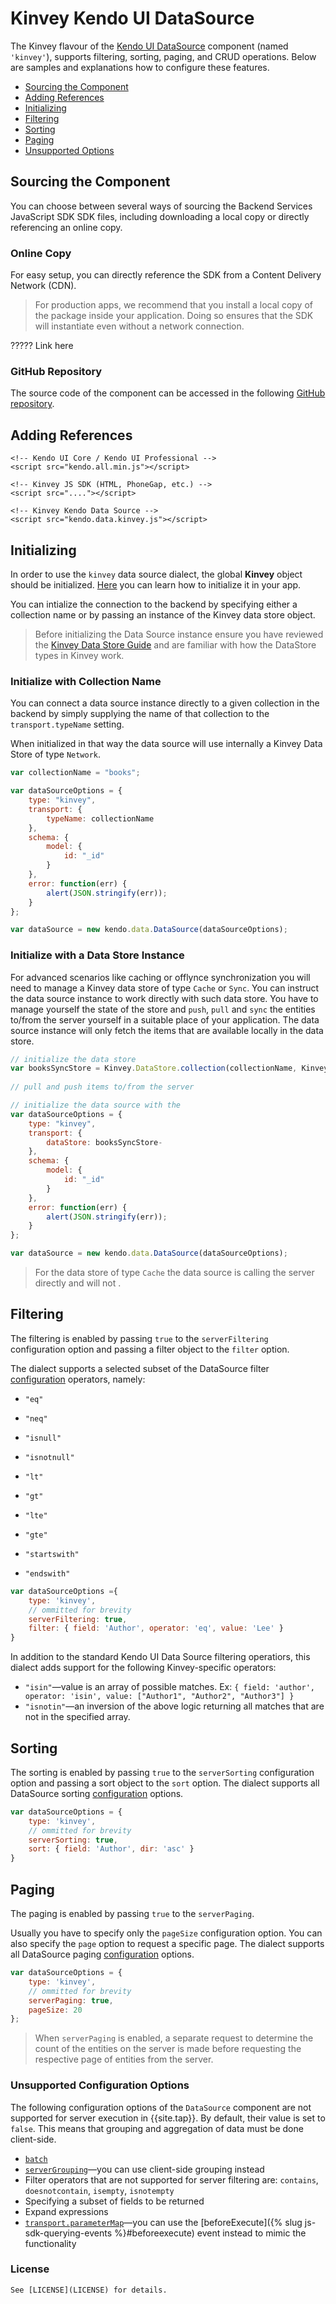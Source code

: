 # Kinvey Kendo UI DataSource

The Kinvey flavour of the [Kendo UI DataSource](http://docs.telerik.com/kendo-ui/api/framework/datasource) component (named `'kinvey'`), supports filtering, sorting, paging, and CRUD operations. Below are samples and explanations how to configure these features.

- [Sourcing the Component](#sourcing-the-component)
- [Adding References](#adding-references)
- [Initializing](#initializating)
- [Filtering](#filtering)
- [Sorting](#sorting)
- [Paging](#paging)
- [Unsupported Options](#unsupported-configuration-options) 

## Sourcing the Component

You can choose between several ways of sourcing the Backend Services JavaScript SDK SDK files, including downloading a local copy or directly referencing an online copy.

### Online Copy

For easy setup, you can directly reference the SDK from a Content Delivery Network (CDN).

> For production apps, we recommend that you install a local copy of the package inside your application. Doing so ensures that the SDK will instantiate even without a network connection.

????? Link here

### GitHub Repository

The source code of the component can be accessed in the following [GitHub repository](https://github.com/Kinvey/kinvey-kendo-data-source).

## Adding References

```
<!-- Kendo UI Core / Kendo UI Professional -->
<script src="kendo.all.min.js"></script>

<!-- Kinvey JS SDK (HTML, PhoneGap, etc.) -->
<script src="...."></script>

<!-- Kinvey Kendo Data Source -->
<script src="kendo.data.kinvey.js"></script>
```

## Initializing

In order to use the `kinvey` data source dialect, the global **Kinvey** object should be initialized. [Here](https://devcenter.kinvey.com/phonegap/guides/getting-started) you can learn how to initialize it in your app. 

You can intialize the connection to the backend by specifying either a collection name or by passing an instance of the Kinvey data store object.

> Before initializing the Data Source instance ensure you have reviewed the [Kinvey Data Store Guide](https://devcenter.kinvey.com/phonegap/guides/datastore)  and are familiar with how the DataStore types in Kinvey work.

### Initialize with Collection Name

You can connect a data source instance directly to a given collection in the backend by simply supplying the name of that collection to the `transport.typeName` setting. 

When initialized in that way the data source will use internally a Kinvey Data Store of type `Network`. 

```javascript
var collectionName = "books";

var dataSourceOptions = {
    type: "kinvey",
    transport: {
        typeName: collectionName
    },
    schema: {
        model: {
            id: "_id"
        }
    },
    error: function(err) {
        alert(JSON.stringify(err));
    }
};

var dataSource = new kendo.data.DataSource(dataSourceOptions);
```

### Initialize with a Data Store Instance

For advanced scenarios like caching or offlynce synchronization you will need to manage a Kinvey data store of type `Cache` or `Sync`. You can instruct the data source instance to work directly with such data store. You have to manage yourself the state of the store and `push`, `pull` and `sync` the entities to/from the server yourself in a suitable place of your application. The data source instance will only fetch the items that are available locally in the data store. 

```JavaScript
// initialize the data store 
var booksSyncStore = Kinvey.DataStore.collection(collectionName, Kinvey.DataStoreType.Sync); 
 
// pull and push items to/from the server 

// initialize the data source with the 
var dataSourceOptions = {
    type: "kinvey",
    transport: {
        dataStore: booksSyncStore-
    },
    schema: {
        model: {
            id: "_id"
        }
    },
    error: function(err) {
        alert(JSON.stringify(err));
    }
};

var dataSource = new kendo.data.DataSource(dataSourceOptions);
```

> For the data store of type `Cache`  the data source is calling the server directly and will not . 

## Filtering

The filtering is enabled by passing `true` to the `serverFiltering` configuration option and passing a filter object to the `filter` option. 

The dialect supports a selected subset of the DataSource filter [configuration](http://docs.telerik.com/kendo-ui/api/framework/datasource#configuration-filter) operators, namely:

- `"eq"`


-  `"neq"`
- `"isnull"`
- `"isnotnull"`
-  `"lt"`
- `"gt"`
- `"lte"`
- `"gte"`
- `"startswith"`
- `"endswith"`

```javascript
var dataSourceOptions ={
    type: 'kinvey',
    // ommitted for brevity
    serverFiltering: true,
    filter: { field: 'Author', operator: 'eq', value: 'Lee' }
}
```

In addition to the standard Kendo UI Data Source filtering operatiors, this dialect adds support for the following Kinvey-specific operators:

- `"isin"`&mdash;value is an array of possible matches. Ex: `{ field: 'author', operator: 'isin', value: ["Author1", "Author2", "Author3"] }`
- `"isnotin"`&mdash;an inversion of the above logic returning all matches that are not in the specified array. 

## Sorting

The sorting is enabled by passing `true` to the `serverSorting` configuration option and passing a sort object to the `sort` option. The dialect supports all DataSource sorting [configuration](http://docs.telerik.com/kendo-ui/api/framework/datasource#configuration-serverSorting) options.

```javascript
var dataSourceOptions = {
    type: 'kinvey',
    // ommitted for brevity
    serverSorting: true,
    sort: { field: 'Author', dir: 'asc' }
}
```

## Paging

The paging is enabled by passing `true` to the `serverPaging`. 

Usually you have to specify only the `pageSize` configuration option. You can also specify the `page` option to request a specific page. The dialect supports all DataSource paging [configuration](http://docs.telerik.com/kendo-ui/api/framework/datasource#configuration-serverPaging) options.

```javascript
var dataSourceOptions = {
    type: 'kinvey',
    // ommitted for brevity
    serverPaging: true,
    pageSize: 20
};
```

> When `serverPaging` is enabled, a separate request to determine the count of the entities on the server is made before requesting the respective page of entities from the server. 

### Unsupported Configuration Options

The following configuration options of the `DataSource` component are not supported for server execution in {{site.tap}}. By default, their value is set to `false`. This means that grouping and aggregation of data must be done client-side.

- [`batch`](http://docs.telerik.com/kendo-ui/api/framework/datasource#configuration-batch)
- [`serverGrouping`](http://docs.telerik.com/kendo-ui/api/framework/datasource#configuration-serverGrouping)&mdash;you can use client-side grouping instead
- Filter operators that are not supported for server filtering are: `contains`, `doesnotcontain`, `isempty`, `isnotempty`
- Specifying a subset of fields to be returned
- Expand expressions
- [`transport.parameterMap`](http://docs.telerik.com/kendo-ui/api/javascript/data/datasource#configuration-transport.parameterMap)&mdash;you can use the [beforeExecute]({% slug js-sdk-querying-events %}#beforeexecute) event instead to mimic the functionality

### License

```
See [LICENSE](LICENSE) for details.
```
